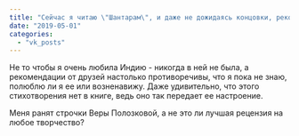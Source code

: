 ```yaml
---
title: "Сейчас я читаю \"Шантарам\", и даже не дожидаясь концовки, рекомендую ее всем и каждому."
date: "2019-05-01"
categories: 
  - "vk_posts"
---
```


Не то чтобы я очень любила Индию - никогда в ней не была, а рекомендации от друзей настолько противоречивы, что я пока не знаю, полюблю ли я ее или возненавижу. Даже удивительно, что этого стихотворения нет в книге, ведь оно так передает ее настроение.

<!--more-->

Меня ранят строчки Веры Полозковой, а не это ли лучшая рецензия на любое творчество?
